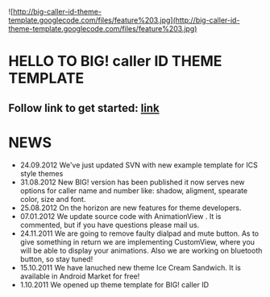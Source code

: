 ![http://big-caller-id-theme-template.googlecode.com/files/feature%203.jpg](http://big-caller-id-theme-template.googlecode.com/files/feature%203.jpg)

# HELLO TO BIG! caller ID THEME TEMPLATE #

## Follow link to get started: [link](http://code.google.com/p/big-caller-id-theme-template/wiki/SetUpTutorial) ##

# NEWS #
  * 24.09.2012 We've just updated SVN with new example template for ICS style themes
  * 31.08.2012 New BIG! version has been published it now serves new options for caller name and number like: shadow, aligment, spearate color, size and font.
  * 25.08.2012 On the horizon are new features for theme developers.
  * 07.01.2012 We update source code with AnimationView . It is commented, but if you have questions please mail us.
  * 24.11.2011 We are going to remove faulty dialpad and mute button. As to give something in return we are implementing CustomView, where you will be able to display your animations. Also we are working on bluetooth button, so stay tuned!
  * 15.10.2011 We have lanuched new theme Ice Cream Sandwich. It is available in Android Market for free!
  * 1.10.2011 We opened up theme template for BIG! caller ID